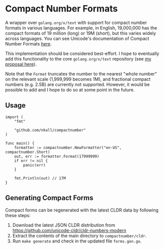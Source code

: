 # Compact Number Formats
A wrapper over `golang.org/x/text` with support for compact number formats in various languages.  For example, in English,
19,000,000 has the compact formats of 19 million (long) or 19M (short), but this varies widely across languages. You can
see Unicode's documentation of Compact Number Formats [here](http://www.unicode.org/reports/tr35/tr35-numbers.html#Compact_Number_Formats).

This implementation should be considered best-effort. I hope to eventually add this functionality to the core
`golang.org/x/text` repository (see [my proposal here](https://github.com/golang/go/issues/34989)).

Note that the `Format` truncates the number to the nearest "whole number" on the relevant scale (1,999,999 becomes 1M),
and fractional compact numbers (e.g. 2.5B) are currently not supported. However, it would be possible to add and
I hope to do so at some point in the future.

## Usage
```
import (
	"fmt"

	"github.com/nkall/compactnumber"
)

func main() {
	formatter := compactnumber.NewFormatter("en-US", compactnumber.Short)
	out, err := formatter.Format(17999999)
	if err != nil {
		panic(err)
	}

	fmt.Println(out) // 17M
}
```

## Generating Compact Forms
Compact forms can be regenerated with the latest CLDR data by following these steps:

1. Download the latest JSON CLDR distribution from https://github.com/unicode-cldr/cldr-numbers-modern
1. Extract the contents of the main directory to `compactnumber/cldr`.
1. Run `make generate` and check in the updated file `forms.gen.go`.
